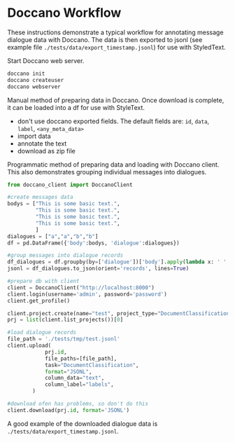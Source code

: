 
# Doccano Workflow

These instructions demonstrate a typical workflow for annotating message dialogue data with Doccano.  The data is then exported to jsonl (see example file `./tests/data/export_timestamp.jsonl`) for use with StyledText.


Start Doccano web server.

```bash
doccano init
doccano createuser
doccano webserver
```

Manual method of preparing data in Doccano.  Once download is complete, it can be loaded into a df for use with StyleText.

* don't use doccano exported fields.  The default fields are: `id`, `data`, `label`, `<any_meta_data>`
* import data
* annotate the text
* download as zip file


Programmatic method of preparing data and loading with Doccano client.  This also demonstrates grouping individual messages into dialogues.

```python
from doccano_client import DoccanoClient

#create messages data
bodys = ["This is some basic text.",
         "This is some basic text.",
         "This is some basic text.",
         "This is some basic text.",
         ]
dialogues = ["a","a","b","b"]
df = pd.DataFrame({'body':bodys, 'dialogue':dialogues})

#group messages into dialogue records
df_dialogues = df.groupby(by=['dialogue'])['body'].apply(lambda x: ' '.join(x)).reset_index()
jsonl = df_dialogues.to_json(orient='records', lines=True)

#prepare db with client
client = DoccanoClient("http://localhost:8000")
client.login(username='admin', password='password')
client.get_profile()

client.project.create(name="test", project_type="DocumentClassification", description="test")
prj = list(client.list_projects())[0]

#load dialogue records
file_path = './tests/tmp/test.jsonl'
client.upload(
            prj.id,
            file_paths=[file_path],
            task="DocumentClassification",
            format="JSONL",
            column_data="text",
            column_label="labels",
        )

#download ofen has problems, so don't do this
client.download(prj.id, format='JSONL')
```

A good example of the downloaded dialogue data is `./tests/data/export_timestamp.jsonl`.